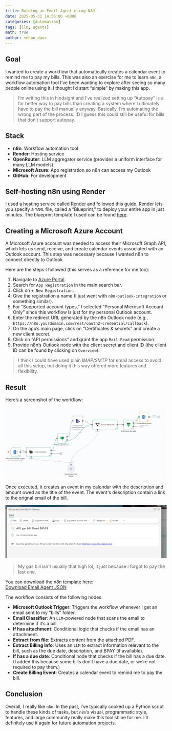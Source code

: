 ```yaml
---
title: Bulding an Email Agent using N8N
date: 2025-05-31 14:56:00 +0800
categories: [Automation]
tags: [llm, agents]     
math: true
author: <nhan_dao>
---
```


## Goal

I wanted to create a workflow that automatically creates a calendar event to remind me to pay my bills. This was also an exercise for me to learn `n8n`, a workflow automation tool I’ve been wanting to explore after seeing so many people online using it. I thought I’d start “simple” by making this app.

> I’m writing this in hindsight and I’ve realized setting up “Autopay” is a far better way to pay bills than creating a system where I ultimately have to pay the bill manually anyway. Basically, I’m automating the wrong part of the process. :D I guess this could still be useful for bills that don’t support autopay.

## Stack

- **n8n**: Workflow automation tool  
- **Render**: Hosting service  
- **OpenRouter**: LLM aggregator service (provides a uniform interface for many LLM models)  
- **Microsoft Azure**: App registration so n8n can access my Outlook  
- **GitHub**: For development  

## Self-hosting n8n using Render

I used a hosting service called [Render](https://render.com/) and followed this [guide](https://render.com/docs/deploy-n8n). Render lets you specify a `YAML` file, called a “Blueprint,” to deploy your entire app in just minutes. The blueprint template I used can be found [here](https://github.com/render-examples/n8n).

## Creating a Microsoft Azure Account

A Microsoft Azure account was needed to access their Microsoft Graph API, which lets us send, receive, and create calendar events associated with an Outlook account. This step was necessary because I wanted n8n to connect directly to Outlook.

Here are the steps I followed (this serves as a reference for me too):

1. Navigate to [Azure Portal](https://portal.azure.com/#home).  
2. Search for `App Registration` in the main search bar.  
3. Click on `+ New Registration`.  
4. Give the registration a name (I just went with `n8n-outlook-integration` or something similar).  
5. For “Supported account types,” I selected “Personal Microsoft Account Only” since this workflow is just for my personal Outlook account.  
6. Enter the redirect URL generated by the n8n Outlook node (e.g., `https://n8n.yourdomain.com/rest/oauth2-credential/callback`).  
7. On the app’s main page, click on “Certificates & secrets” and create a new client secret.  
8. Click on “API permissions” and grant the app `Mail.Read` permission.  
9. Provide n8n’s Outlook node with the client secret and client ID (the client ID can be found by clicking on `Overview`).  

> I think I could have used plain *IMAP/SMTP* for email access to avoid all this setup, but doing it this way offered more features and flexibility.

## Result

Here’s a screenshot of the workflow:

![Alt text](assets/posts/email-agent/email-workflow.PNG)

Once executed, it creates an event in my calendar with the description and amount owed as the title of the event. The event's description contain a link to the orignal email of the bill.

![Alt text](assets/posts/email-agent/calendar-event-result-2.PNG)

> My gas bill isn't usually that high lol, it just because i forgot to pay the last one.


You can download the n8n template here:  
[Download Email Agent JSON](/assets/posts/email-agent/Email_Workflow.json)

The workflow consists of the following nodes:
- **Microsoft Outlook Trigger**: Triggers the workflow whenever I get an email sent to my “bills” folder.  
- **Email Classifier**: An `LLM`-powered node that scans the email to determine if it’s a bill.  
- **If has attachment**: Conditional logic that checks if the email has an attachment.  
- **Extract from file**: Extracts content from the attached PDF.  
- **Extract Billing Info**: Uses an `LLM` to extract information relevant to the bill, such as the due date, description, and BPAY (if available).  
- **If has a due date**: Conditional node that checks if the bill has a due date. (I added this because some bills don’t have a due date, or we’re not required to pay them.)  
- **Create Billing Event**: Creates a calendar event to remind me to pay the bill.  

## Conclusion

Overall, I really like `n8n`. In the past, I’ve typically cooked up a Python script to handle these kinds of tasks, but `n8n`’s visual, programmatic style, features, and large community really make this tool shine for me. I’ll definitely use it again for future automation projects.
